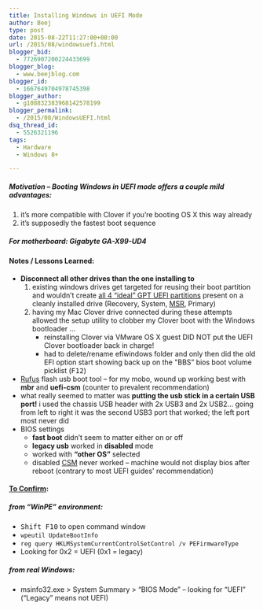 ```yaml
---
title: Installing Windows in UEFI Mode
author: Beej
type: post
date: 2015-08-22T11:27:00+00:00
url: /2015/08/windowsuefi.html
blogger_bid:
  - 7726907200224433699
blogger_blog:
  - www.beejblog.com
blogger_id:
  - 1667649704978745398
blogger_author:
  - g108832383968142578199
blogger_permalink:
  - /2015/08/WindowsUEFI.html
dsq_thread_id:
  - 5526321196
tags:
  - Hardware
  - Windows 8+

---
```

##### Motivation &#8211; Booting Windows in UEFI mode offers a couple mild advantages:

  1. it’s more compatible with Clover if you’re booting OS X this way already
  2. it’s supposedly the fastest boot sequence

##### For motherboard: **Gigabyte GA-X99-UD4**

#### Notes / Lessons Learned:

  * **Disconnect all other drives than the one installing to** 
      1. existing windows drives get targeted for reusing their boot partition and wouldn’t create [all 4 “ideal” GPT UEFI partitions][1] present on a cleanly installed drive (Recovery, System, [MSR][2], Primary)
      2. having my Mac Clover drive connected during these attempts allowed the setup utility to clobber my Clover boot with the Windows bootloader … 
          * reinstalling Clover via VMware OS X guest DID NOT put the UEFI Clover bootloader back in charge!
          * had to delete/rename efiwindows folder and only then did the old EFI option start showing back up on the "BBS” bios boot volume picklist (<kbd>F12</kbd>)
  * [Rufus][3] flash usb boot tool &#8211; for my mobo, wound up working best with **mbr** and **uefi-csm** (counter to prevalent recommendation)
  * what really seemed to matter was **putting the usb stick in a certain USB port!** i used the chassis USB header with 2x USB3 and 2x USB2… going from left to right it was the second USB3 port that worked; the left port most never did
  * BIOS settings 
      * **fast boot** didn’t seem to matter either on or off
      * **legacy usb** worked in **disabled** mode
      * worked with **“other OS”** selected
      * disabled [CSM][4] never worked &#8211; machine would not display bios after reboot (contrary to most UEFI guides' recommendation)

#### [To Confirm][5]:

##### from “WinPE” environment:

  * <kbd>Shift F10</kbd> to open command window
  * `wpeutil UpdateBootInfo`
  * `reg query HKLMSystemCurrentControlSetControl /v PEFirmwareType`
  * Looking for 0x2 = UEFI (0x1 = legacy)

##### from real Windows:

  * msinfo32.exe > System Summary > “BIOS Mode” – looking for “UEFI” (“Legacy” means not UEFI)

 [1]: http://www.tenforums.com/tutorials/1950-windows-10-clean-install.html
 [2]: https://en.wikipedia.org/wiki/Microsoft_Reserved_Partition
 [3]: https://rufus.akeo.ie/
 [4]: https://en.wikipedia.org/wiki/Unified_Extensible_Firmware_Interface#CSM_booting
 [5]: http://www.eightforums.com/tutorials/29504-bios-mode-see-if-windows-boot-uefi-legacy-mode.html